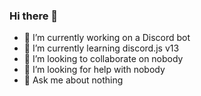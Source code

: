 ### Hi there 👋

- 🔭 I’m currently working on a Discord bot
- 🌱 I’m currently learning discord.js v13
- 👯 I’m looking to collaborate on nobody
- 🤔 I’m looking for help with nobody
- 💬 Ask me about nothing
